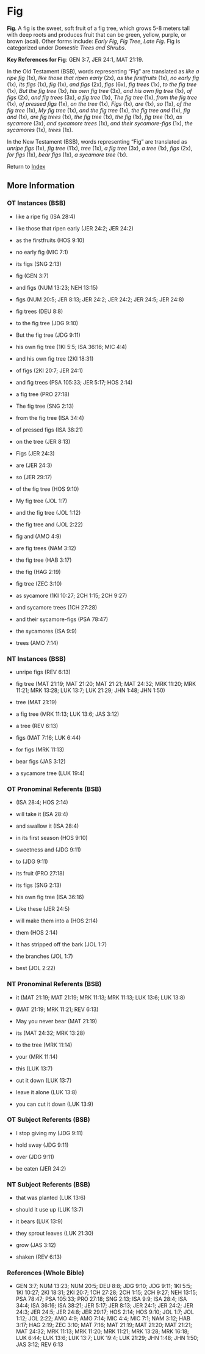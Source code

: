 # Fig
**Fig**. 
A fig is the sweet, soft fruit of a fig tree, which grows 5-8 meters tall with deep roots and produces fruit that can be green, yellow, purple, or brown (acai). 
Other forms include: 
*Early Fig*, *Fig Tree*, *Late Fig*. 
Fig is categorized under _Domestic Trees and Shrubs_. 


**Key References for Fig**: 
GEN 3:7, JER 24:1, MAT 21:19. 


In the Old Testament (BSB), words representing “Fig” are translated as 
*like a ripe fig* (1x), *like those that ripen early* (2x), *as the firstfruits* (1x), *no early fig* (1x), *its figs* (1x), *fig* (1x), *and figs* (2x), *figs* (6x), *fig trees* (1x), *to the fig tree* (1x), *But the fig tree* (1x), *his own fig tree* (3x), *and his own fig tree* (1x), *of figs* (2x), *and fig trees* (3x), *a fig tree* (1x), *The fig tree* (1x), *from the fig tree* (1x), *of pressed figs* (1x), *on the tree* (1x), *Figs* (1x), *are* (1x), *so* (1x), *of the fig tree* (1x), *My fig tree* (1x), *and the fig tree* (1x), *the fig tree and* (1x), *fig and* (1x), *are fig trees* (1x), *the fig tree* (1x), *the fig* (1x), *fig tree* (1x), *as sycamore* (3x), *and sycamore trees* (1x), *and their sycamore-figs* (1x), *the sycamores* (1x), *trees* (1x). 


In the New Testament (BSB), words representing “Fig” are translated as 
*unripe figs* (1x), *fig tree* (11x), *tree* (1x), *a fig tree* (3x), *a tree* (1x), *figs* (2x), *for figs* (1x), *bear figs* (1x), *a sycamore tree* (1x). 


Return to [Index](00-Index.md)

## More Information

### OT Instances (BSB)

* like a ripe fig (ISA 28:4)

* like those that ripen early (JER 24:2; JER 24:2)

* as the firstfruits (HOS 9:10)

* no early fig (MIC 7:1)

* its figs (SNG 2:13)

* fig (GEN 3:7)

* and figs (NUM 13:23; NEH 13:15)

* figs (NUM 20:5; JER 8:13; JER 24:2; JER 24:2; JER 24:5; JER 24:8)

* fig trees (DEU 8:8)

* to the fig tree (JDG 9:10)

* But the fig tree (JDG 9:11)

* his own fig tree (1KI 5:5; ISA 36:16; MIC 4:4)

* and his own fig tree (2KI 18:31)

* of figs (2KI 20:7; JER 24:1)

* and fig trees (PSA 105:33; JER 5:17; HOS 2:14)

* a fig tree (PRO 27:18)

* The fig tree (SNG 2:13)

* from the fig tree (ISA 34:4)

* of pressed figs (ISA 38:21)

* on the tree (JER 8:13)

* Figs (JER 24:3)

* are (JER 24:3)

* so (JER 29:17)

* of the fig tree (HOS 9:10)

* My fig tree (JOL 1:7)

* and the fig tree (JOL 1:12)

* the fig tree and (JOL 2:22)

* fig and (AMO 4:9)

* are fig trees (NAM 3:12)

* the fig tree (HAB 3:17)

* the fig (HAG 2:19)

* fig tree (ZEC 3:10)

* as sycamore (1KI 10:27; 2CH 1:15; 2CH 9:27)

* and sycamore trees (1CH 27:28)

* and their sycamore-figs (PSA 78:47)

* the sycamores (ISA 9:9)

* trees (AMO 7:14)



### NT Instances (BSB)

* unripe figs (REV 6:13)

* fig tree (MAT 21:19; MAT 21:20; MAT 21:21; MAT 24:32; MRK 11:20; MRK 11:21; MRK 13:28; LUK 13:7; LUK 21:29; JHN 1:48; JHN 1:50)

* tree (MAT 21:19)

* a fig tree (MRK 11:13; LUK 13:6; JAS 3:12)

* a tree (REV 6:13)

* figs (MAT 7:16; LUK 6:44)

* for figs (MRK 11:13)

* bear figs (JAS 3:12)

* a sycamore tree (LUK 19:4)



### OT Pronominal Referents (BSB)

*  (ISA 28:4; HOS 2:14)

* will take it (ISA 28:4)

* and swallow it (ISA 28:4)

* in its first season (HOS 9:10)

* sweetness and (JDG 9:11)

* to (JDG 9:11)

* its fruit (PRO 27:18)

* its figs (SNG 2:13)

* his own fig tree (ISA 36:16)

* Like these (JER 24:5)

* will make them into a (HOS 2:14)

* them (HOS 2:14)

* It has stripped off the bark (JOL 1:7)

* the branches (JOL 1:7)

* best (JOL 2:22)



### NT Pronominal Referents (BSB)

* it (MAT 21:19; MAT 21:19; MRK 11:13; MRK 11:13; LUK 13:6; LUK 13:8)

*  (MAT 21:19; MRK 11:21; REV 6:13)

* May you never bear (MAT 21:19)

* its (MAT 24:32; MRK 13:28)

* to the tree (MRK 11:14)

* your (MRK 11:14)

* this (LUK 13:7)

* cut it down (LUK 13:7)

* leave it alone (LUK 13:8)

* you can cut it down (LUK 13:9)



### OT Subject Referents (BSB)

* I stop giving my (JDG 9:11)

* hold sway (JDG 9:11)

* over (JDG 9:11)

* be eaten (JER 24:2)



### NT Subject Referents (BSB)

* that was planted (LUK 13:6)

* should it use up (LUK 13:7)

* it bears (LUK 13:9)

* they sprout leaves (LUK 21:30)

* grow (JAS 3:12)

* shaken (REV 6:13)



### References (Whole Bible)

* GEN 3:7; NUM 13:23; NUM 20:5; DEU 8:8; JDG 9:10; JDG 9:11; 1KI 5:5; 1KI 10:27; 2KI 18:31; 2KI 20:7; 1CH 27:28; 2CH 1:15; 2CH 9:27; NEH 13:15; PSA 78:47; PSA 105:33; PRO 27:18; SNG 2:13; ISA 9:9; ISA 28:4; ISA 34:4; ISA 36:16; ISA 38:21; JER 5:17; JER 8:13; JER 24:1; JER 24:2; JER 24:3; JER 24:5; JER 24:8; JER 29:17; HOS 2:14; HOS 9:10; JOL 1:7; JOL 1:12; JOL 2:22; AMO 4:9; AMO 7:14; MIC 4:4; MIC 7:1; NAM 3:12; HAB 3:17; HAG 2:19; ZEC 3:10; MAT 7:16; MAT 21:19; MAT 21:20; MAT 21:21; MAT 24:32; MRK 11:13; MRK 11:20; MRK 11:21; MRK 13:28; MRK 16:18; LUK 6:44; LUK 13:6; LUK 13:7; LUK 19:4; LUK 21:29; JHN 1:48; JHN 1:50; JAS 3:12; REV 6:13



